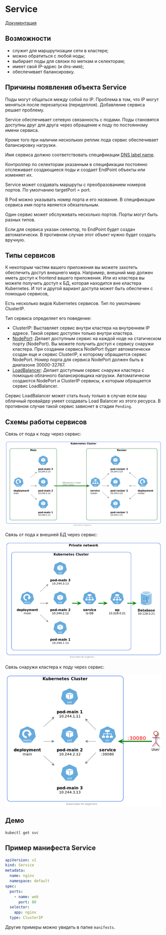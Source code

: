 # Service
[Документация](https://kubernetes.io/docs/concepts/services-networking/service/)

## Возможности
- служит для маршрутизации сети в кластере;
- можно обратиться с любой ноды;
- выбирает поды для связки по меткам и селекторам;
- имеет свой IP-адрес (и dns-имя);
- обеспечивает балансировку.

## Причины появления объекта Service
Поды могут общаться между собой по IP. Проблема в том, что IP могут меняться после перезапуска (передеплоя). 
Добавление сервиса решает проблему.

Service обеспечивает сетевую связанность с подами. 
Поды становятся доступны друг для друга через обращение к поду по постоянному имени сервиса.

Кроме того при наличии нескольких реплик пода сервис обеспечивает балансировку нагрузки.

Имя сервиса должно соответствовать спецификации [DNS label name](https://kubernetes.io/docs/concepts/overview/working-with-objects/names#dns-label-names).

Контроллер по селекторам указанным в спецификации постоянно отслеживает создающиеся поды и создает EndPoint объекты или изменяет их.

Service может создавать маршруты с преобразованием номеров портов. 
По умолчанию targetPort = port.

В Pod можно указывать номер порта и его название. 
В спецификации сервиса имя порта является обязательным.

Один сервис может обслуживать несколько портов. Порты могут быть разных типов.

Если для сервиса указан селектор, то EndPoint будет создан автоматически.
В противном случае этот объект нужно будет создать вручную. 

## Типы сервисов
К некоторым частям вашего приложения вы можете захотеть обеспечить доступ внешнего мира. 
Например, внешний мир должен иметь доступ к frontend вашего приложения.
Или из кластера вы можете получить доступ к БД, которая находится вне кластера Kubernetes.
И тот и другой вариант доступа может быть обеспечен с помощью сервисов,

Есть несколько видов Kubernetes сервисов. Тип по умолчанию ClusterIP.

Тип сервиса определяет его поведение:

- ClusterIP: Выставляет сервис внутри кластера на внутреннем IP адресе. Такой сервис доступен только внутри кластера.
- [NodePort](https://kubernetes.io/docs/concepts/services-networking/service/#nodeport): 
    Делает доступным сервис на каждой ноде на статическом порту (NodePort). 
    Вы можете получить доступ к сервису снаружи кластера.
    При создании сервиса NodePort будет автоматически создан еще и сервис ClusterIP, к которому обращается сервис NodePort. 
    Номер порта для сервиса NodePort должен быть в диапазоне 30000-32767.
- [LoadBalancer](https://kubernetes.io/docs/concepts/services-networking/service/#loadbalancer): 
    Делает доступным сервис снаружи кластера с помощью облачного балансировщика нагрузки. 
    Автоматически создаются NodePort и ClusterIP сервисы, к которым обращается сервис LoadBalancer.

Сервис LoadBalancer может стать `Ready` только в случае если ваш облачный провайдер умеет создавать Load Balancer из этого ресурса.
В противном случае такой сервис зависнет в стадии `Pending`. 

## Схемы работы сервисов

Связь от пода к поду через сервис:

![Связь от пода к поду через сервис](./images/pod-to-pod.png)

Связь от пода к внешней БД через сервис:

![Связь от пода к внешней БД через сервис](./images/pod-to-db.png)

Связь снаружи кластера к поду через сервис:

![Связь снаружи кластера к поду через сервис](./images/ext-to-pod.png)

## Демо
```shell script
kubectl get svc
```

## Пример манифеста Service
```yaml
apiVersion: v1
kind: Service
metadata:
  name: nginx
  namespace: default
spec:
  ports:
    - name: web
      port: 80
  selector:
    app: nginx
  type: ClusterIP
```

Другие примеры можно увидеть в папке `manifests`. 
